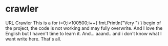 # crawler
URL Crawler
This is a 
for i=0;i<100500;i++{
fmt.Println("Very ")
}
begin of the project, the code is not working and may fully overwrite. 
And I love the English but I haven't time to learn it. 
And... aaand.. and i don't know what I want write here. 
That's all.
